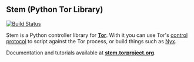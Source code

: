 ## Stem (Python Tor Library)

[![Build Status](https://travis-ci.org/rj76/stem.svg?branch=master)](https://travis-ci.org/rj76/stem)

Stem is a Python controller library for **[Tor](https://www.torproject.org/)**. With it you can use Tor's [control protocol](https://gitweb.torproject.org/torspec.git/tree/control-spec.txt) to script against the Tor process, or build things such as [Nyx](https://nyx.torproject.org/).

Documentation and tutorials available at **[stem.torproject.org](https://stem.torproject.org/)**.
